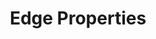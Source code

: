 ---
parent: Slots
grand_parent: Browse Csolink Model
title: Edge Properties
has_children: true
nav_order: 3
layout: default
---